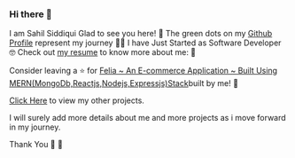### Hi there 👋

<!--
**SIDDIQUI-SAHIL/SIDDIQUI-SAHIL** is a ✨ _special_ ✨ repository because its `README.md` (this file) appears on your GitHub profile.

Here are some ideas to get you started:

- 
-->
I am Sahil Siddiqui
Glad to see you here! 🤩
The green dots on my [Github Profile](https://github.com/SIDDIQUI-SAHIL) represent my journey 🏃‍♂️
I have Just Started as Software Developer :nerd_face:
Check out [my resume](https://github.com/SIDDIQUI-SAHIL/My_Resume) to know more about me: 🤗

Consider leaving a ⭐ for [Felia ~ An E-commerce Application ~ Built Using MERN(MongoDb,Reactjs,Nodejs,Expressjs)Stack](https://github.com/SIDDIQUI-SAHIL/Felia-An-E-Commerce-Application)built by me! 🤗

[Click Here](https://github.com/SIDDIQUI-SAHIL?tab=repositories) to view my other projects.

I will surely add more details about me and more projects as i move forward in my journey.

Thank You :pray: :handshake:

